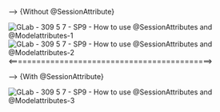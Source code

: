 --> {Without @SessionAttribute}

![GLab - 309 5 7 - SP9 - How to use @SessionAttributes and @Modelattributes-1](https://github.com/user-attachments/assets/b3161a2b-1b96-4012-87ab-0e2b90dba564)
![GLab - 309 5 7 - SP9 - How to use @SessionAttributes and @Modelattributes-2](https://github.com/user-attachments/assets/cca295d1-3983-476d-9f27-3d3ec343cfb5)
<============================================>


--> {With @SessionAttribute}

![GLab - 309 5 7 - SP9 - How to use @SessionAttributes and @Modelattributes-3](https://github.com/user-attachments/assets/bba35d7d-f40c-49b8-a79d-43309b0de430)
